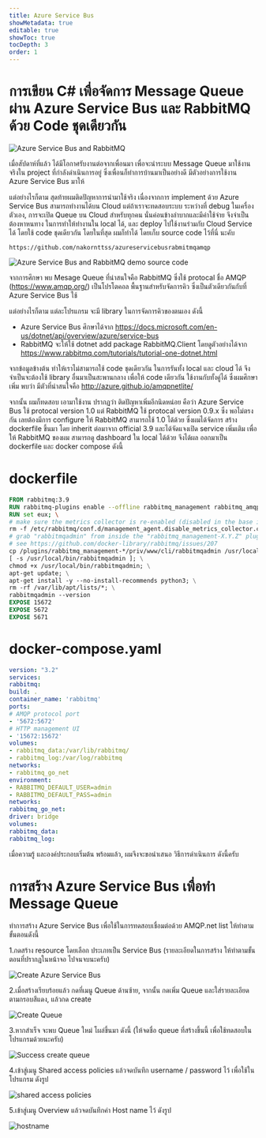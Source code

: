 ```yaml
---
title: Azure Service Bus
showMetadata: true
editable: true
showToc: true
tocDepth: 3
order: 1
---
```


# การเขียน C# เพื่อจัดการ Message Queue ผ่าน Azure Service Bus และ RabbitMQ ด้วย Code ชุดเดียวกัน

![Azure Service Bus and RabbitMQ](https://miro.medium.com/max/1400/1*mkmcrXnun-271tM9pXlX4w.png)

เมื่อสัปดาห์ที่แล้ว ได้มีโอกาศรับงานต่อจากเพื่อนมา เพื่อจะนำระบบ Message Queue มาใช้งานจริงใน project ที่กำลังดำเนินการอยู่ ซึ่งเพื่อนก็ทำการบ้านมาเป็นอย่างดี มีตัวอย่างการใช้งาน Azure Service Bus มาให้

แต่อย่างไรก็ตาม สุดท้ายผมติดปัญหาการนำมาใช้จริง เนื่องจากการ implement ด้วย Azure Service Bus สามารถทำงานได้บน Cloud แต่ถ้าเราจะทดสอบระบบ ระหว่างที่ debug ในเครื่องตัวเอง, การจะเปิด Queue บน Cloud สำหรับทุกคน นั่นค่อนข้างลำบากและมีค่าใช้จ่าย จึงจำเป็นต้องหาหนทาง ในการทำให้ทำงานใน local ได้, และ deploy ไปใช้งานร่วมกับ Cloud Service ได้ โดยใช้ code ชุดเดียวกัน โดยในที่สุด ผมก็ทำได้ โดยเก็บ source code ไว้ที่นี่ นะคับ

 ```
https://github.com/nakornttss/azureservicebusrabmitmqamqp
 ```

![Azure Service Bus and RabbitMQ demo source code](https://miro.medium.com/max/1400/1*NCg_LziF6RT5i9-2qoy-WA.png)

จากการศึกษา พบ Mesage Queue ที่น่าสนใจคือ RabbitMQ ซึ่งใช้ protocal ชื่อ AMQP (https://www.amqp.org/) เป็นโปรโตคอล พื้นฐานสำหรับจัดการคิว ซึ่งเป็นตัวเดียวกันกับที่ Azure Service Bus ใช้

แต่อย่างไรก็ตาม แต่ละโปรแกรม จะมี library ในการจัดการคิวของตนเอง ดังนี้

- Azure Service Bus ศึกษาได้จาก https://docs.microsoft.com/en-us/dotnet/api/overview/azure/service-bus
- RabbitMQ จะให้ใช้ dotnet add package RabbitMQ.Client โดยดูตัวอย่างได้จาก https://www.rabbitmq.com/tutorials/tutorial-one-dotnet.html

จากข้อมูลข้างต้น ทำให้เราไม่สามารถใช้ code ชุดเดียวกัน ในการรันทั้ง local และ cloud ได้ จึงจำเป็นจะต้องใช้ library อื่นมาเป็นสะพานกลาง เพื่อให้ code เดียวกัน ใช้งานกับทั้งคู่ได้ ซึ่งผมศึกษาเพิ่ม พบว่า มีตัวที่น่าสนใจคือ http://azure.github.io/amqpnetlite/

จากนั้น ผมก็ทดสอบ เอามาใช้งาน ปรากฏว่า ติดปัญหาเพิ่มอีกนิดหน่อย คือว่า Azure Service Bus ใช้ protocal version 1.0 แต่ RabbitMQ ใช้ protocal version 0.9.x ซึ่ง พอไม่ตรงกัน เลยต้องมีการ configure ให้ RabbitMQ สามารถใช้ 1.0 ได้ด้วย ซึ่งผมได้จัดการ สร้าง dockerfile ขึ้นมา โดย inherit ต่อมาจาก official 3.9 และได้จัดแจงเปิด service เพิ่มเติม เพื่อให้ RabbitMQ ของผม สามารถดู dashboard ใน local ได้ด้วย จึงได้ผล ออกมาเป็น dockerfile และ docker compose ดังนี้

# dockerfile

 ```dockerfile
FROM rabbitmq:3.9
RUN rabbitmq-plugins enable --offline rabbitmq_management rabbitmq_amqp1_0
RUN set eux; \
# make sure the metrics collector is re-enabled (disabled in the base image for Prometheus-style metrics by default)
rm -f /etc/rabbitmq/conf.d/management_agent.disable_metrics_collector.conf; \
# grab "rabbitmqadmin" from inside the "rabbitmq_management-X.Y.Z" plugin folder
# see https://github.com/docker-library/rabbitmq/issues/207
cp /plugins/rabbitmq_management-*/priv/www/cli/rabbitmqadmin /usr/local/bin/rabbitmqadmin; \
[ -s /usr/local/bin/rabbitmqadmin ]; \
chmod +x /usr/local/bin/rabbitmqadmin; \
apt-get update; \
apt-get install -y --no-install-recommends python3; \
rm -rf /var/lib/apt/lists/*; \
rabbitmqadmin --version
EXPOSE 15672
EXPOSE 5672
EXPOSE 5671
  ```

# docker-compose.yaml

 ```yaml
version: "3.2"
services:
rabbitmq:
build: .
container_name: 'rabbitmq'
ports:
# AMQP protocol port
- '5672:5672'
# HTTP management UI
- '15672:15672'
volumes:
- rabbitmq_data:/var/lib/rabbitmq/
- rabbitmq_log:/var/log/rabbitmq
networks:
- rabbitmq_go_net
environment:
- RABBITMQ_DEFAULT_USER=admin
- RABBITMQ_DEFAULT_PASS=admin
networks:
rabbitmq_go_net:
driver: bridge
volumes:
rabbitmq_data:
rabbitmq_log:
  ```

เมื่อความรู้ และองค์ประกอบเริ่มต้น พร้อมแล้ว, ผมจึงจะขอนำเสนอ วิธีการดำเนินการ ดังนี้ครับ

# การสร้าง Azure Service Bus เพื่อทำ Message Queue

ทำการสร้าง Azure Service Bus เพื่อใช้ในการทดสอบเชื่อมต่อด้วย AMQP.net list ให้ทำตามขั้นตอนดังนี้

1.กดสร้าง resource โดยเลือก ประเภทเป็น Service Bus (รายละเอียดในการสร้าง ให้ทำตามขั้นตอนที่ปรากฏในหน้าจอ ไปจนจบนะครับ)

![Create Azure Service Bus](https://miro.medium.com/max/1400/1*zcVQOx2jeMVsdZBqgrfUrA.png)

2.เมื่อสร้างเรียบร้อยแล้ว กดที่เมนู Queue ด้านซ้าย, จากนั้น กดเพิ่ม Queue และใส่รายละเอียดตามกรอบสีแดง, แล้วกด create

![Create Queue](https://miro.medium.com/max/1400/1*PkTTr0TfPU_OKcA1nljNeA.png)

3.หากสำเร็จ จะพบ Queue ใหม่ โผล่ขึ้นมา ดังนี้ (ให้จดชื่อ queue ที่สร้างขึ้นนี้ เพื่อใช้ทดสอบในโปรแกรมด้วยนะครับ)

![Success create queue](https://miro.medium.com/max/1400/1*U1mSsGXGolMhWTsZbV9IMA.png)

4.เข้าสู่เมนู Shared access policies แล้วจดบันทึก username / password ไว้ เพื่อใช้ในโปรแกรม ดังรูป

![shared access policies](https://miro.medium.com/max/1400/1*dlHbZM71nisnLoKWTODk3A.png)

5.เข้าสู่เมนู Overview แล้วจดบันทึกค่า Host name ไว้ ดังรูป

![hostname](https://miro.medium.com/max/1400/1*aWa98oXGDpTUfPNjhB3iiw.png)

